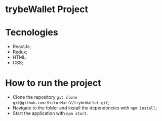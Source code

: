 # trybeWallet Project

# Tecnologies

- ReactJs;
- Redux;
- HTML;
- CSS;

# How to run the project

- Clone the repository `git clone git@github.com:VictorMattV/trybeWallet.git`;
- Navigate to the folder and install the dependencies with `npm install`;
- Start the application with `npm start`.
